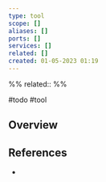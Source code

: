 ```yaml
---
type: tool
scope: []
aliases: []
ports: []
services: []
related: []
created: 01-05-2023 01:19
---
```

%%
related::
%%

#todo #tool 

## Overview

## References
- 